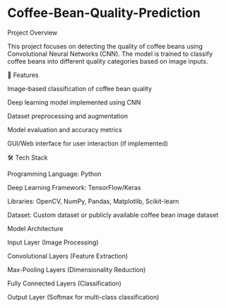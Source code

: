# Coffee-Bean-Quality-Prediction
 Project Overview

This project focuses on detecting the quality of coffee beans using Convolutional Neural Networks (CNN). The model is trained to classify coffee beans into different quality categories based on image inputs.

🚀 Features

Image-based classification of coffee bean quality

Deep learning model implemented using CNN

Dataset preprocessing and augmentation

Model evaluation and accuracy metrics

GUI/Web interface for user interaction (if implemented)

🛠️ Tech Stack

Programming Language: Python

Deep Learning Framework: TensorFlow/Keras

Libraries: OpenCV, NumPy, Pandas, Matplotlib, Scikit-learn

Dataset: Custom dataset or publicly available coffee bean image dataset

Model Architecture

Input Layer (Image Processing)

Convolutional Layers (Feature Extraction)

Max-Pooling Layers (Dimensionality Reduction)

Fully Connected Layers (Classification)

Output Layer (Softmax for multi-class classification)
